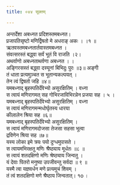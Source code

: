 ```yaml
---
title: ०४४ सूक्तम्

---
```

अन्तर्देशा अबध्नत प्रदिशस्तमबध्नत।  
प्रजापतिसृष्टो मणिर्द्विषतो मे अधराङ् अकः । ।१ ॥  
ऋतवस्तमबध्नतार्तवास्तमबध्नत ।  
संवत्सरस्तं बद्ध्वा सर्वं भूतं वि राजति ।२।  
अथर्वाणो अबध्नताथर्वणा अबध्नत । ।  
अङ्गिरसस्तं बद्ध्वा दस्यूनां बिभिदुः पुरः ॥३॥ अङ्गी  
तं धाता प्रत्यमुञ्चत स भूतान्यकल्पयत् ।  
तेन त्वं द्विषतो जहि ॥४॥  
यमबध्नाद् बृहस्पतिर्देवेभ्यो असुरक्षितिम् । वध्ना  
स त्वायं मणिरागमत् सह गोभिरजाविभिरन्नेन प्रजया सह । ५ ।  
यमबध्नाद् बृहस्पतिर्देवेभ्यो असुरक्षितिम् । वध्ना  
स त्वायं मणिरागमन्मधोर्घृतस्य धारया  
कीलालेन श्रिया सह ॥६॥  
यमबध्नाद् बृहस्पतिर्देवेभ्यो असुरक्षितिम् ।  
स त्वायं मणिरागमदोजसा तेजसा सहसा भूत्वा  
द्रविणेन श्रिया सह ॥७॥  
यस्य लोका इमे त्रयः पयो दुग्धमुपासते ।  
स त्वायमभिरक्षतु मणिः श्रैष्ठ्याय मूर्धतः ॥८ ॥  
स त्वायं शतदक्षिणो मणिः श्रेष्ठ्याय जिन्वतु ।  
यं देवाः पितरो मनुष्या उपजीवन्तु सर्वदा ॥ ९ ॥  
यस्मै त्वा यज्ञवर्धन मणे प्रत्यमुचं शिवम् ।  
तं त्वं शतदक्षिणो मणे श्रैष्ठाय जिन्वतात्। १o ।  